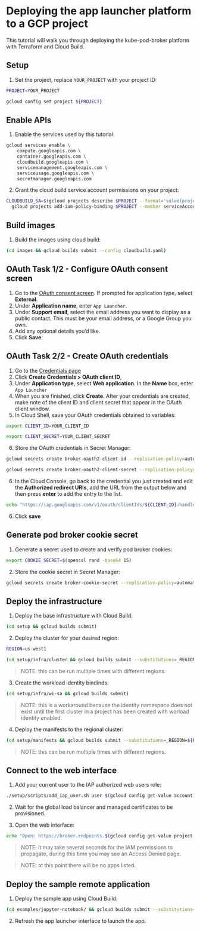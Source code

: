 # Deploying the app launcher platform to a GCP project

This tutorial will walk you through deploying the kube-pod-broker platform with Terraform and Cloud Build.

## Setup

1. Set the project, replace `YOUR_PROJECT` with your project ID:

```bash
PROJECT=YOUR_PROJECT
```

```bash
gcloud config set project ${PROJECT}
```

## Enable APIs

1. Enable the services used by this tutorial:

```bash
gcloud services enable \
    compute.googleapis.com \
    container.googleapis.com \
    cloudbuild.googleapis.com \
    servicemanagement.googleapis.com \
    serviceusage.googleapis.com \
    secretmanager.googleapis.com
```

2. Grant the cloud build service account permissions on your project:

```bash
CLOUDBUILD_SA=$(gcloud projects describe $PROJECT --format='value(projectNumber)')@cloudbuild.gserviceaccount.com && \
  gcloud projects add-iam-policy-binding $PROJECT --member serviceAccount:$CLOUDBUILD_SA --role roles/owner
```

## Build images

1. Build the images using cloud build:

```bash
(cd images && gcloud builds submit --config cloudbuild.yaml)
```

## OAuth Task 1/2 - Configure OAuth consent screen

1. Go to the [OAuth consent screen](https://console.cloud.google.com/apis/credentials/consent). If prompted for application type, select __External__.
2. Under __Application name__, enter `App Launcher`.
3. Under __Support email__, select the email address you want to display as a public contact. This must be your email address, or a Google Group you own.
4. Add any optional details you’d like.
5. Click __Save__.

## OAuth Task 2/2 - Create OAuth credentials

1. Go to the [Credentials page](https://console.cloud.google.com/apis/credentials)
2. Click __Create Credentials > OAuth client ID__,
3. Under __Application type__, select __Web application__. In the __Name__ box, enter `App Launcher`
4. When you are finished, click __Create__. After your credentials are created, make note of the client ID and client secret that appear in the OAuth client window.
5. In Cloud Shell, save your OAuth credentials obtained to variables:

```bash
export CLIENT_ID=YOUR_CLIENT_ID
```

```bash
export CLIENT_SECRET=YOUR_CLIENT_SECRET
```

6. Store the OAuth credentials in Secret Manager:

```bash
gcloud secrets create broker-oauth2-client-id --replication-policy=automatic --data-file <(echo -n ${CLIENT_ID})
```

```bash
gcloud secrets create broker-oauth2-client-secret --replication-policy=automatic --data-file <(echo -n ${CLIENT_SECRET})
```

6. In the Cloud Console, go back to the credential you just created and edit the __Authorized redirect URIs__, add the URL from the output below and then press __enter__ to add the entry to the list.

```bash
echo "https://iap.googleapis.com/v1/oauth/clientIds/${CLIENT_ID}:handleRedirect"
```

6. Click __save__

## Generate pod broker cookie secret

1. Generate a secret used to create and verify pod broker cookies:

```bash
export COOKIE_SECRET=$(openssl rand -base64 15)
```

2. Store the cookie secret in Secret Manager:

```bash
gcloud secrets create broker-cookie-secret --replication-policy=automatic --data-file <(echo -n ${COOKIE_SECRET})
```

## Deploy the infrastructure

1. Deploy the base infrastructure with Cloud Build:

```bash
(cd setup && gcloud builds submit)
```

2. Deploy the cluster for your desired region:

```bash
REGION=us-west1
```

```bash
(cd setup/infra/cluster && gcloud builds submit --substitutions=_REGION=${REGION})
```

> NOTE: this can be run multiple times with different regions.

3. Create the workload identity bindinds:

```bash
(cd setup/infra/wi-sa && gcloud builds submit)
```

> NOTE: this is a workaround because the identity namespace does not exist until the first cluster in a project has been created with worload identity enabled.

4. Deploy the manifests to the regional cluster:

```bash
(cd setup/manifests && gcloud builds submit --substitutions=_REGION=${REGION})
```

> NOTE: this can be run multiple times with different regions.

## Connect to the web interface

1. Add your current user to the IAP authorized web users role:

```bash
./setup/scripts/add_iap_user.sh user $(gcloud config get-value account) ${PROJECT}
```

2. Wait for the global load balancer and managed certificates to be provisioned.

3. Open the web interface:

```bash
echo "Open: https://broker.endpoints.$(gcloud config get-value project 2>/dev/null).cloud.goog/"
```

> NOTE: it may take several seconds for the IAM permissions to propagate, during this time you may see an Access Denied page.

> NOTE: at this point there will be no apps listed.

## Deploy the sample remote application

1. Deploy the sample app using Cloud Build:

```bash
(cd examples/jupyter-notebook/ && gcloud builds submit --substitutions=_REGION=${REGION})
```

2. Refresh the app launcher interface to launch the app.
